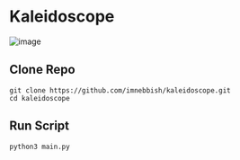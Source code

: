 # Kaleidoscope
![image](example.gif)

## Clone Repo
```
git clone https://github.com/imnebbish/kaleidoscope.git
cd kaleidoscope
```

## Run Script
```
python3 main.py
```